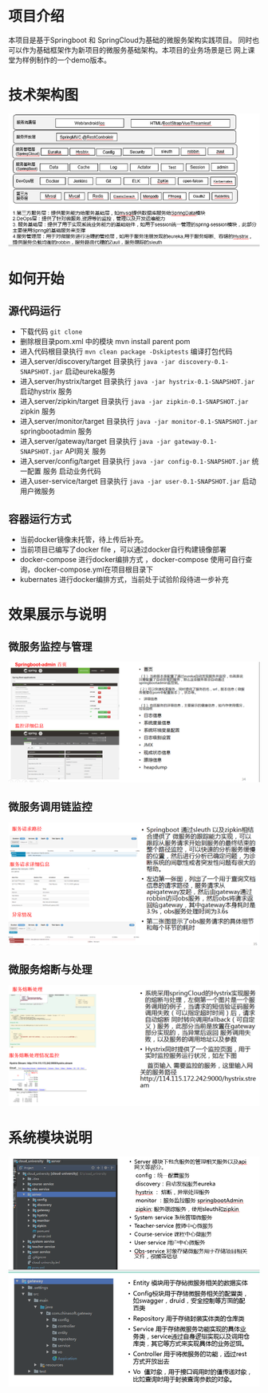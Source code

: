 # 项目介绍
  本项目是基于Springboot 和 SpringCloud为基础的微服务架构实践项目。
  同时也可以作为基础框架作为新项目的微服务基础架构。本项目的业务场景是已
  网上课堂为样例制作的一个demo版本。
# 技术架构图
![](https://github.com/VerRan/photo/blob/master/%E7%B3%BB%E7%BB%9F%E6%8A%80%E6%9C%AF%E6%9E%B6%E6%9E%84%E5%9B%BE.png)

# 如何开始
## 源代码运行
* 下载代码 ``git clone ``
* 删除根目录pom.xml 中的模块 mvn install parent pom
* 进入代码根目录执行 ``mvn clean package -Dskiptests`` 编译打包代码
* 进入server/discovery/target 目录执行 ``java -jar discovery-0.1-SNAPSHOT.jar`` 启动eureka服务
* 进入server/hystrix/target 目录执行 ``java -jar hystrix-0.1-SNAPSHOT.jar`` 启动hystrix 服务
* 进入server/zipkin/target 目录执行 ``java -jar zipkin-0.1-SNAPSHOT.jar`` zipkin 服务
* 进入server/monitor/target 目录执行 ``java -jar monitor-0.1-SNAPSHOT.jar`` springbootadmin 服务
* 进入server/gateway/target 目录执行 ``java -jar gateway-0.1-SNAPSHOT.jar`` API网关 服务
* 进入server/config/target 目录执行 ``java -jar config-0.1-SNAPSHOT.jar`` 统一配置 服务
启动业务代码
* 进入user-service/target 目录执行 ``java -jar user-0.1-SNAPSHOT.jar`` 启动用户微服务
## 容器运行方式
* 当前docker镜像未托管，待上传后补充。
* 当前项目已编写了docker file ，可以通过docker自行构建镜像部署
* docker-compose 进行docker编排方式 ，docker-compose 使用可自行查询，docker-compose.yml在项目根目录下
* kubernates 进行docker编排方式，当前处于试验阶段待进一步补充
# 效果展示与说明
## 微服务监控与管理
![](https://github.com/VerRan/photo/blob/master/%E5%BE%AE%E6%9C%8D%E5%8A%A1%E7%9B%91%E6%8E%A7-springbootadmin.png)
## 微服务调用链监控
![](https://github.com/VerRan/photo/blob/master/%E5%BE%AE%E6%9C%8D%E5%8A%A1-%E8%B0%83%E7%94%A8%E9%93%BE%E7%9B%91%E6%8E%A7.png)
## 微服务熔断与处理
![](https://github.com/VerRan/photo/blob/master/%E6%9C%8D%E5%8A%A1%E7%86%94%E6%96%AD%E7%9B%91%E6%8E%A7%E4%B8%8E%E5%A4%84%E7%90%86.png)
# 系统模块说明
![总体目录](https://github.com/VerRan/photo/blob/master/%E6%A8%A1%E5%9D%97%E8%AF%B4%E6%98%8E.png)
![微服务目录](https://github.com/VerRan/photo/blob/master/%E6%A8%A1%E5%9D%97%E8%AF%B4%E6%98%8E2.png)
